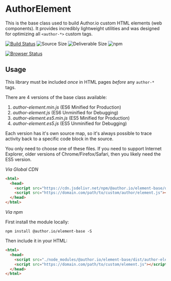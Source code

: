 # AuthorElement

This is the base class used to build Author.io custom HTML elements (web components). It provides incredibly lightweight utilities and was designed for optimizing all `<author-*>` custom tags.

[![Build Status](https://travis-ci.org/author-components/base.svg?branch=master&style=for-the-badge)](https://travis-ci.org/author-components/base) ![Source Size](https://img.shields.io/github/size/author-components/base/author-element.js.svg?colorB=%23333333&label=Source&logo=JavaScript&logoColor=%23aaaaaa&style=for-the-badge) ![Deliverable Size](https://img.shields.io/bundlephobia/minzip/@author.io/element-base.svg?colorB=%23333333&label=Minified-Gzipped&logo=JavaScript&style=for-the-badge) ![npm](https://img.shields.io/npm/v/@author.io/element-base.svg?colorB=%23333&label=%40author.io%2Felement-base&logo=npm&style=for-the-badge)

[![Browser Status](https://saucelabs.com/browser-matrix/author.io.svg)](https://saucelabs.com/u/author.io)

## Usage

This library must be included _once_ in HTML pages _before_ any `author-*` tags.

There are 4 versions of the base class available:

1. *author-element.min.js* (ES6 Minified for Production)
1. _author-element.js_ (ES6 Unminified for Debugging)
1. *author-element.es5.min.js* (ES5 Minified for Production)
1. _author-element.es5.js_ (ES5 Unminified for Debugging)

Each version has it's own source map, so it's always possible to trace activity back to a specific code block in the source.

You only need to choose one of these files. If you need to support Internet Explorer, older versions of Chrome/Firefox/Safari, then you likely need the ES5 version.

*Via Global CDN*

```html
<html>
  <head>
    <script src="https://cdn.jsdelivr.net/npm/@author.io/element-base/dist/author-element.min.js"></script>
    <script src="https://domain.com/path/to/custom/author/element.js"></script>
  </head>
</html>
```

*Via npm*

First install the module locally:

`npm install @author.io/element-base -S`

Then include it in your HTML:

```html
<html>
  <head>
    <script src="./node_modules/@author.io/element-base/dist/author-element.min.js"></script>
    <script src="https://domain.com/path/to/custom/element.js"></script>
  </head>
</html>
```
